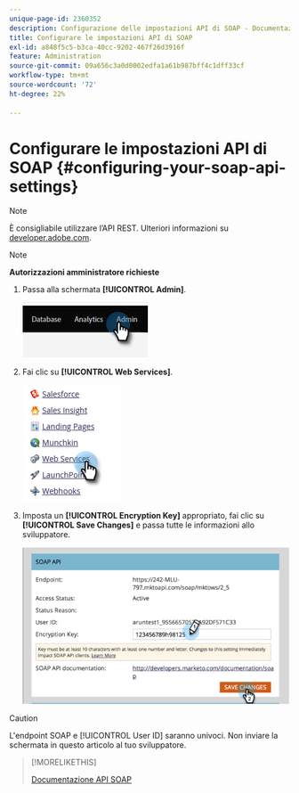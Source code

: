 ```yaml
---
unique-page-id: 2360352
description: Configurazione delle impostazioni API di SOAP - Documentazione di Marketo - Documentazione del prodotto
title: Configurare le impostazioni API di SOAP
exl-id: a848f5c5-b3ca-40cc-9202-467f26d3916f
feature: Administration
source-git-commit: 09a656c3a0d0002edfa1a61b987bff4c1dff33cf
workflow-type: tm+mt
source-wordcount: '72'
ht-degree: 22%

---
```


# Configurare le impostazioni API di SOAP {#configuring-your-soap-api-settings}

>[!NOTE]
>
>È consigliabile utilizzare l’API REST. Ulteriori informazioni su [developer.adobe.com](https://developer.adobe.com/marketo-apis/).

>[!NOTE]
>
>**Autorizzazioni amministratore richieste**

1. Passa alla schermata **[!UICONTROL Admin]**.

   ![](assets/configuring-your-soap-api-settings-1.png)

1. Fai clic su **[!UICONTROL Web Services]**.

   ![](assets/configuring-your-soap-api-settings-2.png)

1. Imposta un **[!UICONTROL Encryption Key]** appropriato, fai clic su **[!UICONTROL Save Changes]** e passa tutte le informazioni allo sviluppatore.

   ![](assets/configuring-your-soap-api-settings-3.png)

>[!CAUTION]
>
>L&#39;endpoint SOAP e [!UICONTROL User ID] saranno univoci. Non inviare la schermata in questo articolo al tuo sviluppatore.

>[!MORELIKETHIS]
>
>[Documentazione API SOAP](https://experienceleague.adobe.com/it/docs/marketo-developer/marketo/soap/soap-api)
